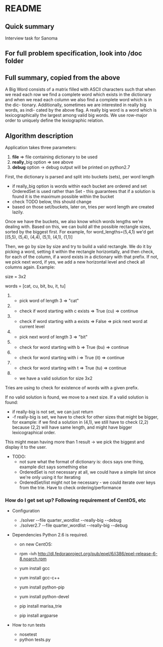# README #

## Quick summary ##
	
Interview task for Sanoma

## For full problem specification, **look into /doc folder** ##

## Full summary, copied from the above ##

 A Big Word consists of a matrix filled with ASCII characters such that when
 we read each row we find a complete word which exists in the dictionary and
 when we read each column we also find a complete word which is in the dic-
 tionary. Additionally, sometimes we are interested in really big words, as indi-
 cated by the above flag. A really big word is a word which is lexicographically
 the largest among valid big words. We use row-major order to uniquely define
 the lexiographic relation.

## Algorithm description ##

Application takes three parameters:

1. **file** => file containing dictionary to be used
2. **really**_big option => see above
3. **debug** option -> debug output will be printed on python2.7

First, the dictionary is parsed and split into buckets (sets), per word length

 * if really_big option is words within each bucket are ordered and set OrderedSet is used rather than Set - this guarantees that if a solution is found it is the maximum possible within the bucket
 * check TODO below, this should change
 * based on those set/buckets, later on, tries per word length are created lazily.

Once we have the buckets, we also know which words lengths we're dealing with. Based on this, we can build all the possible rectangle sizes, sorted by the biggest first. For example, for word_lengths=(5,4,1) we'd get [(5,5), (5,4), (4,4), (5,1), (4,1), (1,1)]

Then, we go by size by size and try to build a valid rectangle. We do it by picking a word, setting it within the rectangle horizontally, and then check, for each of the column, if a word exists in a dictionary with that prefix. If not, we pick next word, if yes, we add a new horizontal level and check all columns again. Example:

size = 3x2

words = [cat, cu, bit, bu, it, tu]

1. - pick word of length 3 => "cat"
2. - check if word starting with c exists => True (cu) => continue
3. - check if word starting with a exists => False  => pick next word at current level
4. - pick next word of length 3 => "bit"
5. - check for word starting with b => True (bu) => continue
6. - check for word starting with i => True (it) => continue
7. - check for word starting with t => True (tu) => continue
8. - we have a valid solution for size 3x2

Tries are using to check for existence of words with a given prefix.

If no valid solution is found, we move to a next size.
If a valid solution is found:
- if really-big is not set, we can just return
- -f really-big is set, we have to check for other sizes that might be bigger, for example: if we find a solution in (4,1), we still have to check (2,2) because (2,2) will have same length, and might have bigger lexicographical order.

This might mean having more than 1 result -> we pick the biggest and display it to the user.

* TODO:
	- not sure what the format of dictionary is: docs says one thing, example dict says something else
	- OrderedSet is not necessary at all, we could have a simple list since we're only using it for iterating
	- OrderedSet/list might not be necessary - we could iterate over keys from the trie. Have to check ordering/performance

### How do I get set up? Following requirement of CentOS, etc ###

* Configuration
	- ./solver --file quarter_wordlist --really-big --debug
	- ./solver2.7 --file quarter_wordlist --really-big --debug

* Dependencies
Python 2.6 is required.

	- on new CentOS:

	- rpm -ivh http://dl.fedoraproject.org/pub/epel/6/i386/epel-release-6-8.noarch.rpm
	- yum install gcc
	- yum install gcc-c++
	- yum install python-pip
	- yum install python-devel
	- pip install marisa_trie
	- pip install argparse


* How to run tests
	- nosetest
	- python tests.py
